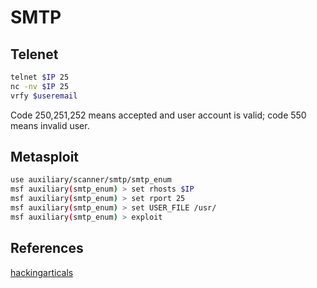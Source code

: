 # SMTP

## Telenet
```bash
telnet $IP 25
nc -nv $IP 25
vrfy $useremail
```
Code 250,251,252 means accepted and user account is valid; code 550 means invalid user.

## Metasploit
```bash
use auxiliary/scanner/smtp/smtp_enum
msf auxiliary(smtp_enum) > set rhosts $IP
msf auxiliary(smtp_enum) > set rport 25
msf auxiliary(smtp_enum) > set USER_FILE /usr/
msf auxiliary(smtp_enum) > exploit
```



## References
[hackingarticals](https://www.hackingarticles.in/4-ways-smtp-enumeration/)